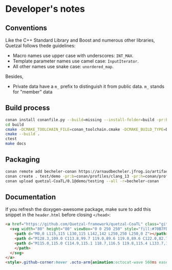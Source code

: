 # Developer's notes

## Conventions

Like the C++ Standard Library and Boost and numerous other libraries, Quetzal follows thede guidelines:

- Macro names use upper case with underscores: `INT_MAX`.
- Template parameter names use camel case: `InputIterator`.
- All other names use snake case: `unordered_map`.

Besides,

- Private data have a `m_` prefix to distinguish it from public data. `m_` stands for "member" data


## Build process

```bash
conan install conanfile.py --build=missing --install-folder=build -pr:b=conan/profiles/macos-armv8-appleclang13 -pr:h=conan/profiles/macos-armv8-appleclang13
cd build
cmake -DCMAKE_TOOLCHAIN_FILE=conan_toolchain.cmake -DCMAKE_BUILD_TYPE=Debug ..
cmake --build .
ctest
make docs
```

## Packaging

```bash
conan remote add becheler-conan https://arnaudbecheler.jfrog.io/artifactory/api/conan/becheler-conan
conan create . test/demo -pr:b=conan/profiles/clang_13 -pr:h=conan/profiles/clang_13
conan upload quetzal-CoaTL/0.1@demo/testing --all -r=becheler-conan
```

## Documentation

If you refresh the doxygen-awesome package, make sure to add this snippet in the `header.html` before closing `</head>`:
```html
<a href="https://github.com/Quetzal-framework/quetzal-CoaTL" class="github-corner" aria-label="View source on GitHub">
  <svg width="80" height="80" viewBox="0 0 250 250" style="fill:#70B7FD; color:#151513; position: absolute; top: 0; border: 0; right: 0;" aria-hidden="true">
    <path d="M0,0 L115,115 L130,115 L142,142 L250,250 L250,0 Z"></path>
    <path d="M128.3,109.0 C113.8,99.7 119.0,89.6 119.0,89.6 C122.0,82.7 120.5,78.6 120.5,78.6 C119.2,72.0 123.4,76.3 123.4,76.3 C127.3,80.9 125.5,87.3 125.5,87.3 C122.9,97.6 130.6,101.9 134.4,103.2" fill="currentColor" style="transform-origin: 130px 106px;" class="octo-arm"></path>
    <path d="M115.0,115.0 C114.9,115.1 118.7,116.5 119.8,115.4 L133.7,101.6 C136.9,99.2 139.9,98.4 142.2,98.6 C133.8,88.0 127.5,74.4 143.8,58.0 C148.5,53.4 154.0,51.2 159.7,51.0 C160.3,49.4 163.2,43.6 171.4,40.1 C171.4,40.1 176.1,42.5 178.8,56.2 C183.1,58.6 187.2,61.8 190.9,65.4 C194.5,69.0 197.7,73.2 200.1,77.6 C213.8,80.2 216.3,84.9 216.3,84.9 C212.7,93.1 206.9,96.0 205.4,96.6 C205.1,102.4 203.0,107.8 198.3,112.5 C181.9,128.9 168.3,122.5 157.7,114.1 C157.9,116.9 156.7,120.9 152.7,124.9 L141.0,136.5 C139.8,137.7 141.6,141.9 141.8,141.8 Z" fill="currentColor" class="octo-body">
    </path>
  </svg>
</a>
<style>.github-corner:hover .octo-arm{animation:octocat-wave 560ms ease-in-out}@keyframes octocat-wave{0%,100%{transform:rotate(0)}20%,60%{transform:rotate(-25deg)}40%,80%{transform:rotate(10deg)}}@media (max-width:500px){.github-corner:hover .octo-arm{animation:none}.github-corner .octo-arm{animation:octocat-wave 560ms ease-in-out}}</style>

```